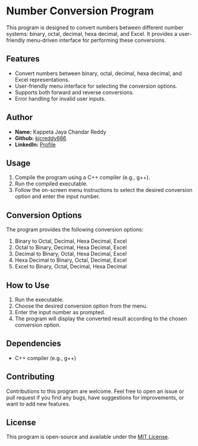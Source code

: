 # Number Conversion Program

This program is designed to convert numbers between different number systems: binary, octal, decimal, hexa decimal, and Excel. It provides a user-friendly menu-driven interface for performing these conversions.

## Features

- Convert numbers between binary, octal, decimal, hexa decimal, and Excel representations.
- User-friendly menu interface for selecting the conversion options.
- Supports both forward and reverse conversions.
- Error handling for invalid user inputs.

## Author

- **Name:** Kappeta Jaya Chandar Reddy
- **Github:** [kjcreddy666](https://github.com/kjcreddy666)
- **LinkedIn:** [Profile](https://www.linkedin.com/in/kjcreddy666)

## Usage

1. Compile the program using a C++ compiler (e.g., g++).
2. Run the compiled executable.
3. Follow the on-screen menu instructions to select the desired conversion option and enter the input number.

## Conversion Options

The program provides the following conversion options:

1. Binary to Octal, Decimal, Hexa Decimal, Excel
2. Octal to Binary, Decimal, Hexa Decimal, Excel
3. Decimal to Binary, Octal, Hexa Decimal, Excel
4. Hexa Decimal to Binary, Octal, Decimal, Excel
5. Excel to Binary, Octal, Decimal, Hexa Decimal

## How to Use

1. Run the executable.
2. Choose the desired conversion option from the menu.
3. Enter the input number as prompted.
4. The program will display the converted result according to the chosen conversion option.

## Dependencies

- C++ compiler (e.g., g++)

## Contributing

Contributions to this program are welcome. Feel free to open an issue or pull request if you find any bugs, have suggestions for improvements, or want to add new features.

## License

This program is open-source and available under the [MIT License](LICENSE).
